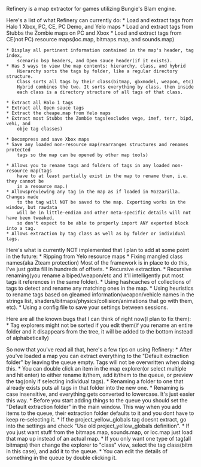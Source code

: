 Refinery is a map extractor for games utilizing Bungie's Blam engine.

Here's a list of what Refinery can currently do:
    * Load and extract tags from Halo 1 Xbox, PC, CE, PC Demo, and Yelo maps
    * Load and extract tags from Stubbs the Zombie maps on PC and Xbox
    * Load and extract tags from CE(not PC) resource maps(loc.map, bitmaps.map, and sounds.map)

    * Display all pertinent information contained in the map's header, tag index, 
        scenario bsp headers, and Open sauce header(if it exists).
    * Has 3 ways to view the map contents: hierarchy, class, and hybrid
        Hierarchy sorts the tags by folder, like a regular directory structure.
        Class sorts all tags by their class(bitmap, gbxmodel, weapon, etc)
        Hybrid combines the two. It sorts everything by class, then inside
        each class is a directory structure of all tags of that class.

    * Extract all Halo 1 tags
    * Extract all Open sauce tags
    * Extract the cheape.map from Yelo maps
    * Extract most Stubbs the Zombie tags(excludes vege, imef, terr, bipd, vehi, and
        obje tag classes)

    * Decompress and save Xbox maps
    * Save any loaded non-resource map(rearranges structures and renames protected
        tags so the map can be opened by other map tools)

    * Allows you to rename tags and folders of tags in any loaded non-resource map(tags
        have to at least partially exist in the map to rename them, i.e. they cannot be
        in a resource map.)
    * Allowspreviewing any tag in the map as if loaded in Mozzarilla. Changes made
        to the tag will NOT be saved to the map. Exporting works in the window, but rawdata
        will be in little-endian and other meta-specific details will not have been tweaked,
        so don't expect to be able to properly import ANY exported block into a tag.
    * Allows extraction by tag class as well as by folder or individual tags.


Here's what is currently NOT implemented that I plan to add at some point in the future:
    * Ripping from Yelo resource maps
    * Fixing mangled class names(aka Zteam protection)
        Most of the framework is in place to do this, I've just gotta fill in hundreds of offsets.
    * Recursive extraction.
    * Recursive renaming(you rename a biped/weapon/etc and it'll intelligently put most
        tags it references in the same folder).
    * Using hashcaches of collections of tags to detect and rename any matching ones in the map.
    * Using heuristics to rename tags based on gleamed information(weapon/vehicle names
        in the strings list, shaders/bitmaps/physics/collision/animations that go with them, etc).
    * Using a config file to save your settings between sessions.


Here are all the known bugs that I can think of right now(I plan to fix them):
    * Tag explorers might not be sorted if you edit them(if you rename an entire folder
        and it disappears from the tree, it will be added to the bottom instead of alphabetically)


So now that you've read all that, here's a few tips on using Refinery:
    * After you've loaded a map you can extract everything to the "Default extraction folder"
        by leaving the queue empty. Tags will not be overwritten when doing this.
    * You can double click an item in the map explorer(or select multiple and hit enter) to
        either rename it/them, add it/them to the queue, or preview the tag(only if selecting
        individual tags).
    * Renaming a folder to one that already exists puts all tags in that folder into the new one.
    * Renaming is case insensitive, and everything gets converted to lowercase. It's just
        easier this way.
    * Before you start adding things to the queue you should set the "Default extraction folder"
        in the main window. This way when you add items to the queue, their extraction folder
        defaults to it and you dont have to keep re-selecting it.
    * If the project_yellow_globals tag doesnt extract, go into the settings and check
        "Use old project_yellow_globals definition".
    * If you just want stuff from the bitmaps.map, sounds.map, or loc.map just load that map
        up instead of an actual map.
    * If you only want one type of tag(all bitmaps) then change the explorer to "class" view,
        select the tag class(bitm in this case), and add it to the queue.
    * You can edit the details of something in the queue by double clicking it.